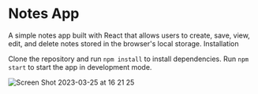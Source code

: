 # Notes App

A simple notes app built with React that allows users to create, save, view, edit, and delete notes stored in the browser's local storage.
Installation

Clone the repository and run `npm install` to install dependencies. Run `npm start` to start the app in development mode.

![Screen Shot 2023-03-25 at 16 21 25](https://user-images.githubusercontent.com/92065528/227727434-a2678147-b93f-46bc-ba45-eceb85d7cb97.png)

